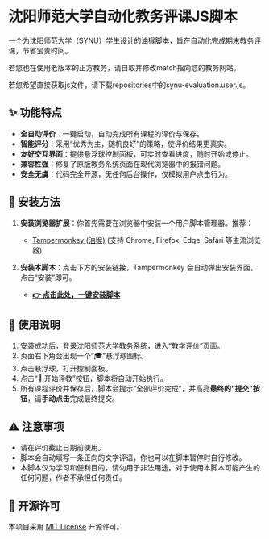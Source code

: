 # 沈阳师范大学自动化教务评课JS脚本

一个为沈阳师范大学（SYNU）学生设计的油猴脚本，旨在自动化完成期末教务评课，节省宝贵时间。

若您也在使用老版本的正方教务，请自取并修改match指向您的教务网站。

若您希望直接获取js文件，请下载repositories中的synu-evaluation.user.js。

## ✨ 功能特点

- **全自动评价**：一键启动，自动完成所有课程的评价与保存。
- **智能评分**：采用“优秀为主，随机良好”的策略，使评价结果更真实。
- **友好交互界面**：提供悬浮球控制面板，可实时查看进度，随时开始或停止。
- **兼容性强**：修复了原版教务系统页面在现代浏览器中的报错问题。
- **安全无虞**：代码完全开源，无任何后台操作，仅模拟用户点击行为。

## 🚀 安装方法

1.  **安装浏览器扩展**：你首先需要在浏览器中安装一个用户脚本管理器。推荐：
    - [Tampermonkey (油猴)](https://www.tampermonkey.net/) (支持 Chrome, Firefox, Edge, Safari 等主流浏览器)

2.  **安装本脚本**：点击下方的安装链接，Tampermonkey 会自动弹出安装界面，点击“安装”即可。

    - **[👉 点击此处，一键安装脚本](https://scriptcat.org/scripts/code/3592/%E6%B2%88%E9%98%B3%E5%B8%88%E8%8C%83%E5%A4%A7%E5%AD%A6%20%E8%87%AA%E5%8A%A8%E5%8C%96%E6%95%99%E5%8A%A1%E8%AF%84%E8%AF%BE%E8%84%9A%E6%9C%AC.user.js)**

## 📖 使用说明

1.  安装成功后，登录沈阳师范大学教务系统，进入“教学评价”页面。
2.  页面右下角会出现一个“🎓”悬浮球图标。
3.  点击悬浮球，打开控制面板。
4.  点击“🚀 开始评教”按钮，脚本将自动开始执行。
5.  所有课程评价并保存后，脚本会提示“全部评价完成”，并高亮**最终的“提交”按钮**，请**手动点击**完成最终提交。

## ⚠️ 注意事项

- 请在评价截止日期前使用。
- 脚本会自动填写一条正向的文字评语，你也可以在脚本暂停时自行修改。
- 本脚本仅为学习和便利目的，请勿用于非法用途。对于使用本脚本可能产生的任何问题，作者不承担任何责任。

## 📄 开源许可

本项目采用 [MIT License](LICENSE) 开源许可。
